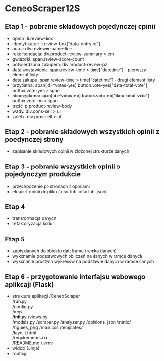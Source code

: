 # CeneoScraper12S
## Etap 1 - pobranie składowych pojedynczej opinii
- opinia: li.review-box
- identyfikator: li.review-box["data-entry-id"]
- autor: div.reviewer-name-line
- rekomendacja: div.product-review-summary > em
- gwiazdki: span.review-score-count
- potwierdzona zakupem: div.product-review-pz
- data wystawienia: span.review-time > time["datetime"] - pierwszy element listy
- data zakupu: span.review-time > time["datetime"] - drugi element listy
- przydatna: span[id=^votes-yes]
             button.vote-yes["data-total-vote"]
             button.vote-yes > span
- nieprzydatna: span[id=^votes-no]
                button.vote-no["data-total-vote"]
                button.vote-no > span
- treść: p.product-review-body
- wady: div.cons-cell > ul
- zalety: div.pros-cell > ul
## Etap 2 - pobranie składowych wszystkich opinii z poedynczej strony
- zapisanie składowych opinii w złożonej strukturze danych
## Etap 3 - pobranie wszystkich opinii o pojedynczym produkcie
- przechodzenie po stronach z opiniami
- eksport opinii do pliku (.csv. lub .xlsx lub .json)
## Etap 4
- transformacja danych
- refaktoryzacja kodu
## Etap 5
- zapis danych do obiektu dataframe (ramka danych)
- wykonamie podstawowych obliczeń na danych w ramce danych
- wykonanie prostych wykresów na podstawie danych w ramce danych
## Etap 6 - przygotowanie interfajsu webowego aplikcaji (Flask)
- struktura aplikacji
    /CeneoScraper  
        /run.py  
        /config.py  
        /app  
            /__init__.py
            /views.py  
            /models.py 
            /scraper.py
            /analyzer.py 
            /opinions_json
            /static/  
                /figures_png
                /main.css
            /templates/  
                /layout.html  
        /requirements.txt  
        /README.md
        /.venv
- widoki (Jinja)
- routingi